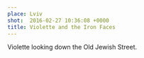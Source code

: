 ```yaml
---
place: Lviv
shot:  2016-02-27 10:36:08 +0000
title: Violette and the Iron Faces
---
```


Violette looking down the Old Jewish Street.
